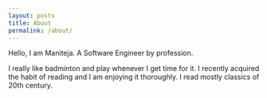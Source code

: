 ```yaml
---
layout: posts
title: About
permalink: /about/
---
```


<!-- <x href="/assets/css/main.css" class="pdf">
<br> -->
Hello, I am Maniteja. A Software Engineer by profession.

I really like badminton and play whenever I get time for it. I recently acquired the habit of reading and I am enjoying it thoroughly. I read mostly classics of 20th century.	
<!-- </x> -->
